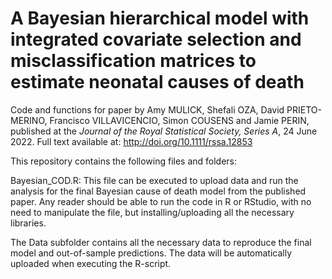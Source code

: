 # A Bayesian hierarchical model with integrated covariate selection and misclassification matrices to estimate neonatal causes of death

Code and functions for paper by Amy MULICK, Shefali OZA, David PRIETO-MERINO, Francisco VILLAVICENCIO, Simon COUSENS and Jamie PERIN, published at the _Journal of the Royal Statistical Society, Series A_, 24 June 2022. Full text available at: http://doi.org/10.1111/rssa.12853

This repository contains the following files and folders:

Bayesian_COD.R: This file can be executed to upload data and run the analysis for the final Bayesian cause of death model from the published paper. Any reader should be able to run the code in R or RStudio, with no need to manipulate the file, but installing/uploading all the necessary libraries.

The Data subfolder contains all the necessary data to reproduce the final model and out-of-sample predictions. The data will be automatically uploaded when executing the R-script.
